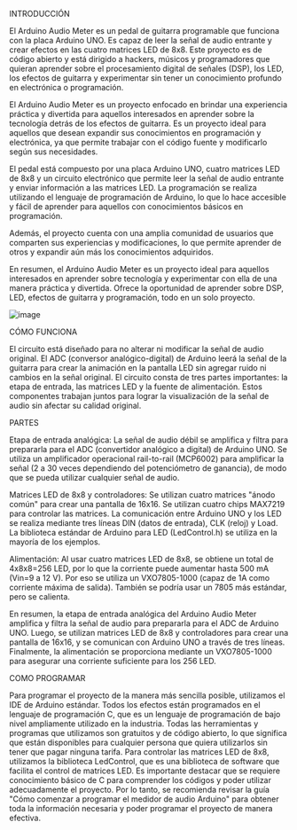 INTRODUCCIÓN

El Arduino Audio Meter es un pedal de guitarra programable que funciona con la placa Arduino UNO. Es capaz de leer la señal de audio entrante y crear efectos en las cuatro matrices LED de 8x8. Este proyecto es de código abierto y está dirigido a hackers, músicos y programadores que quieran aprender sobre el procesamiento digital de señales (DSP), los LED, los efectos de guitarra y experimentar sin tener un conocimiento profundo en electrónica o programación.

El Arduino Audio Meter es un proyecto enfocado en brindar una experiencia práctica y divertida para aquellos interesados en aprender sobre la tecnología detrás de los efectos de guitarra. Es un proyecto ideal para aquellos que desean expandir sus conocimientos en programación y electrónica, ya que permite trabajar con el código fuente y modificarlo según sus necesidades.

El pedal está compuesto por una placa Arduino UNO, cuatro matrices LED de 8x8 y un circuito electrónico que permite leer la señal de audio entrante y enviar información a las matrices LED. La programación se realiza utilizando el lenguaje de programación de Arduino, lo que lo hace accesible y fácil de aprender para aquellos con conocimientos básicos en programación.

Además, el proyecto cuenta con una amplia comunidad de usuarios que comparten sus experiencias y modificaciones, lo que permite aprender de otros y expandir aún más los conocimientos adquiridos.

En resumen, el Arduino Audio Meter es un proyecto ideal para aquellos interesados en aprender sobre tecnología y experimentar con ella de una manera práctica y divertida. Ofrece la oportunidad de aprender sobre DSP, LED, efectos de guitarra y programación, todo en un solo proyecto.







![image](https://user-images.githubusercontent.com/124241175/216924077-e61717c6-023b-4ac7-9460-2fe5a780fa81.png)











CÓMO FUNCIONA


El circuito está diseñado para no alterar ni modificar la señal de audio original. El ADC (conversor analógico-digital) de Arduino leerá la señal de la guitarra para crear la animación en la pantalla LED sin agregar ruido ni cambios en la señal 
original. El circuito consta de tres partes importantes: la etapa de entrada, las matrices LED y la fuente de alimentación. Estos componentes trabajan juntos para lograr la visualización de la señal de audio sin afectar su calidad original.


PARTES



Etapa de entrada analógica: La señal de audio débil se amplifica y filtra para prepararla para el ADC (convertidor analógico a digital) de Arduino UNO. Se utiliza un amplificador operacional rail-to-rail (MCP6002) para amplificar la señal (2 a 30 veces dependiendo del potenciómetro de ganancia), de modo que se pueda utilizar cualquier señal de audio.

Matrices LED de 8x8 y controladores: Se utilizan cuatro matrices "ánodo común" para crear una pantalla de 16x16. Se utilizan cuatro chips MAX7219 para controlar las matrices. La comunicación entre Arduino UNO y los LED se realiza mediante tres líneas DIN (datos de entrada), CLK (reloj) y Load. La biblioteca estándar de Arduino para LED (LedControl.h) se utiliza en la mayoría de los ejemplos.

Alimentación: Al usar cuatro matrices LED de 8x8, se obtiene un total de 4x8x8=256 LED, por lo que la corriente puede aumentar hasta 500 mA (Vin=9 a 12 V). Por eso se utiliza un VXO7805-1000 (capaz de 1A como corriente máxima de salida). También se podría usar un 7805 más estándar, pero se calienta.

En resumen, la etapa de entrada analógica del Arduino Audio Meter amplifica y filtra la señal de audio para prepararla para el ADC de Arduino UNO. Luego, se utilizan matrices LED de 8x8 y controladores para crear una pantalla de 16x16, y se comunican con Arduino UNO a través de tres líneas. Finalmente, la alimentación se proporciona mediante un VXO7805-1000 para asegurar una corriente suficiente para los 256 LED.









COMO PROGRAMAR

Para programar el proyecto de la manera más sencilla posible, utilizamos el IDE de Arduino estándar. Todos los efectos están programados en el lenguaje de programación C, que es un lenguaje de programación de bajo nivel ampliamente utilizado en la industria. Todas las herramientas y programas que utilizamos son gratuitos y de código abierto, lo que significa que están disponibles para cualquier persona que quiera utilizarlos sin tener que pagar ninguna tarifa. Para controlar las matrices LED de 8x8, utilizamos la biblioteca LedControl, que es una biblioteca de software que facilita el control de matrices LED. Es importante destacar que se requiere conocimiento básico de C para comprender los códigos y poder utilizar adecuadamente el proyecto. Por lo tanto, se recomienda revisar la guía "Cómo comenzar a programar el medidor de audio Arduino" para obtener toda la información necesaria y poder programar el proyecto de manera efectiva.

